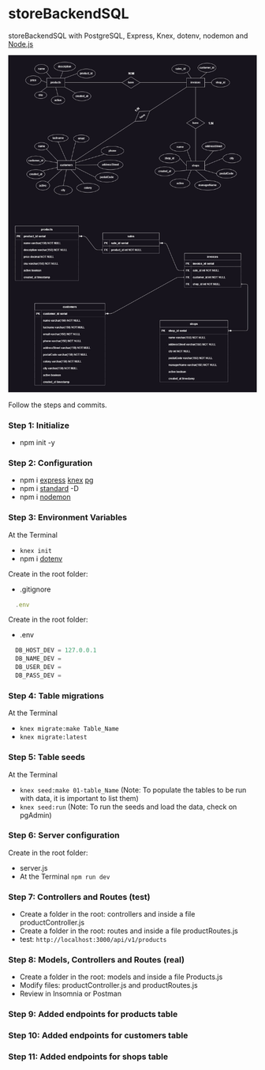 # storeBackendSQL

storeBackendSQL with PostgreSQL, Express, Knex, dotenv, nodemon and [Node.js](https://nodejs.org/en)

![](./Entity-RelationshipModel.jpg)

Follow the steps and commits.

### Step 1: Initialize

- npm init -y

### Step 2: Configuration

- npm i [express](https://expressjs.com/) [knex](https://knexjs.org/guide/) [pg](https://www.pgadmin.org/)
- npm i [standard](https://standardjs.com/) -D
- npm i [nodemon](https://www.npmjs.com/package/nodemon)

### Step 3: Environment Variables

At the Terminal

- `knex init`
- npm i [dotenv](https://www.npmjs.com/package/dotenv)

Create in the root folder:

- .gitignore

```javascript
  .env
```

Create in the root folder:

- .env

```javascript
  DB_HOST_DEV = 127.0.0.1
  DB_NAME_DEV =
  DB_USER_DEV =
  DB_PASS_DEV =
```

### Step 4: Table migrations

At the Terminal

- `knex migrate:make Table_Name`
- `knex migrate:latest`

### Step 5: Table seeds

At the Terminal

- `knex seed:make 01-table_Name`
  (Note: To populate the tables to be run with data, it is important to list them)
- `knex seed:run` (Note: To run the seeds and load the data, check on pgAdmin)

### Step 6: Server configuration

Create in the root folder:

- server.js
- At the Terminal `npm run dev`

### Step 7: Controllers and Routes (test)

- Create a folder in the root: controllers and inside a file productController.js
- Create a folder in the root: routes and inside a file productRoutes.js
- test: `http://localhost:3000/api/v1/products`

### Step 8: Models, Controllers and Routes (real)

- Create a folder in the root: models and inside a file Products.js
- Modify files: productController.js and productRoutes.js
- Review in Insomnia or Postman

### Step 9: Added endpoints for products table

### Step 10: Added endpoints for customers table

### Step 11: Added endpoints for shops table
